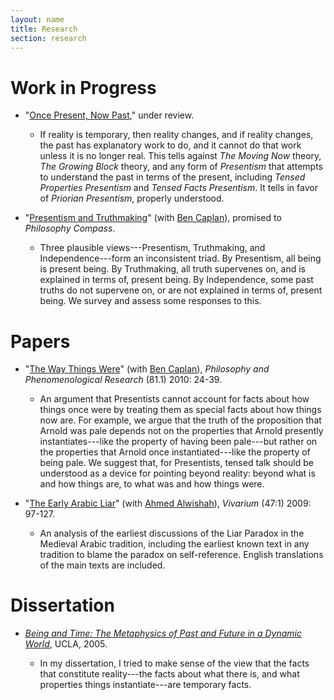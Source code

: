 ```yaml
---
layout: name
title: Research
section: research
---
```


# Work in Progress

-   "[Once Present, Now Past](/research/oncepresent.pdf)," under review.

    -   If reality is temporary, then reality changes, and if reality
        changes, the past has explanatory work to do, and it cannot do that
        work unless it is no longer real. This tells against
        *The Moving Now* theory, *The Growing Block* theory, and any form
        of *Presentism* that attempts to understand the past in terms of the
        present, including *Tensed Properties Presentism* and
        *Tensed Facts Presentism*. It tells in favor of
        *Priorian Presentism*, properly understood.

-   "[Presentism and Truthmaking](/research/presentism-and-truthmaking.pdf)"
    (with [Ben Caplan](http://people.cohums.ohio-state.edu/caplan16/)),
    promised to *Philosophy Compass*.

    -   Three plausible views---Presentism, Truthmaking, and
        Independence---form an inconsistent triad. By Presentism, all being
        is present being. By Truthmaking, all truth supervenes on, and is
        explained in terms of, present being. By Independence, some past
        truths do not supervene on, or are not explained in terms of,
        present being. We survey and assess some responses to this.

# Papers

-   "[The Way Things Were](/research/WayThingsWere.pdf)" (with
    [Ben Caplan](http://people.cohums.ohio-state.edu/caplan16/)),
    *Philosophy and Phenomenological Research* (81.1) 2010: 24-39.

    -   An argument that Presentists cannot account for facts about how
        things once were by treating them as special facts about how things
        now are. For example, we argue that the truth of the proposition
        that Arnold was pale depends not on the properties that Arnold
        presently instantiates---like the property of having been
        pale---but rather on the properties that Arnold once
        instantiated---like the property of being pale. We suggest that,
        for Presentists, tensed talk should be understood as a device for
        pointing beyond reality: beyond what is and how things are, to what
        was and how things were.

-   "[The Early Arabic Liar](/research/ArabicLiar.pdf)" (with [Ahmed Alwishah](http://www.pitzer.edu/academics/faculty/alwishah/index.asp)), *Vivarium* (47:1) 2009: 97-127.

    -   An analysis of the earliest discussions of the Liar Paradox in
        the Medieval Arabic tradition, including the earliest known text in
        any tradition to blame the paradox on self-reference. English
        translations of the main texts are included.

# Dissertation

-   *[Being and Time: The Metaphysics of Past and Future in a Dynamic World](/research/dissertation.pdf)*,
    UCLA, 2005.

    -   In my dissertation, I tried to make sense of the view that the
        facts that constitute reality---the facts about what there is, and
        what properties things instantiate---are temporary facts.

